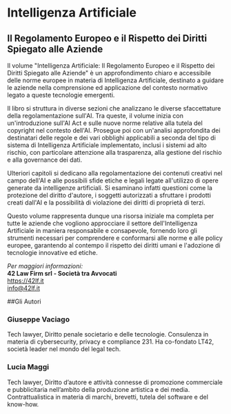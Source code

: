 # Intelligenza Artificiale
## Il Regolamento Europeo e il Rispetto dei Diritti Spiegato alle Aziende

Il volume "Intelligenza Artificiale: Il Regolamento Europeo e il Rispetto dei Diritti Spiegato alle Aziende" è un approfondimento chiaro e accessibile delle norme europee in materia di Intelligenza Artificiale, destinato a guidare le aziende nella comprensione ed applicazione del contesto normativo legato a queste tecnologie emergenti. 

Il libro si struttura in diverse sezioni che analizzano le diverse sfaccettature della regolamentazione sull'AI. Tra queste, il volume inizia con un'introduzione sull'AI Act e sulle nuove norme relative alla tutela del copyright nel contesto dell'AI. Prosegue poi con un'analisi approfondita dei destinatari delle regole e dei vari obblighi applicabili a seconda del tipo di sistema di Intelligenza Artificiale implementato, inclusi i sistemi ad alto rischio, con particolare attenzione alla trasparenza, alla gestione del rischio e alla governance dei dati.

Ulteriori capitoli si dedicano alla regolamentazione dei contenuti creativi nel campo dell'AI e alle possibili sfide etiche e legali legate all'utilizzo di opere generate da intelligenze artificiali. Si esaminano infatti questioni come la protezione del diritto d'autore, i soggetti autorizzati a sfruttare i prodotti creati dall'AI e la possibilità di violazione dei diritti di proprietà di terzi.

Questo volume rappresenta dunque una risorsa iniziale ma completa per tutte le aziende che vogliono approcciare il settore dell'Intelligenza Artificiale in maniera responsabile e consapevole, fornendo loro gli strumenti necessari per comprendere e conformarsi alle norme e alle policy europee, garantendo al contempo il rispetto dei diritti umani e l'adozione di tecnologie innovative ed etiche.

*Per maggiori informazioni:*  
**42 Law Firm srl - Società tra Avvocati**  
https://42lf.it  
info@42lf.it


##Gli Autori

### Giuseppe Vaciago
Tech lawyer, Diritto penale societario e delle tecnologie. Consulenza in materia di cybersecurity, privacy e compliance 231. Ha co-fondato LT42, società leader nel mondo del legal tech.

### Lucia Maggi
Tech lawyer, Diritto d’autore e attività connesse di promozione commerciale e pubblicitaria nell’ambito della produzione artistica e dei media. Contrattualistica in materia di marchi, brevetti, tutela del software e del know-how.
